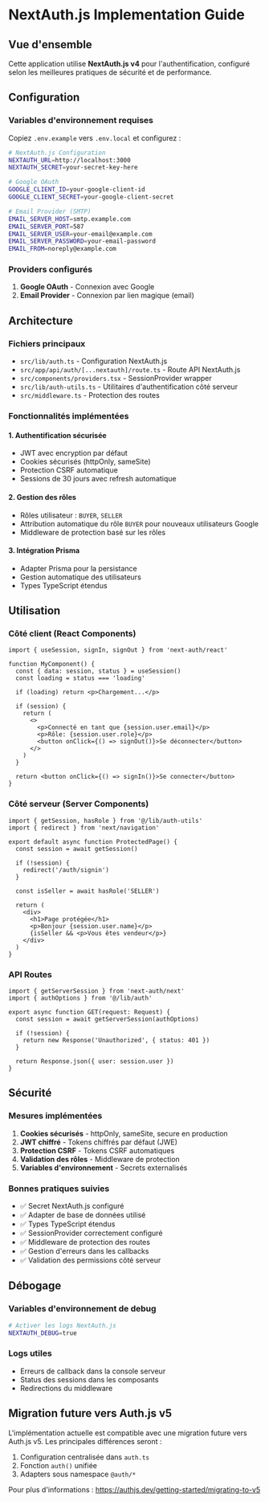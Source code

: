 # NextAuth.js Implementation Guide

## Vue d'ensemble

Cette application utilise **NextAuth.js v4** pour l'authentification, configuré selon les meilleures pratiques de sécurité et de performance.

## Configuration

### Variables d'environnement requises

Copiez `.env.example` vers `.env.local` et configurez :

```bash
# NextAuth.js Configuration
NEXTAUTH_URL=http://localhost:3000
NEXTAUTH_SECRET=your-secret-key-here

# Google OAuth
GOOGLE_CLIENT_ID=your-google-client-id
GOOGLE_CLIENT_SECRET=your-google-client-secret

# Email Provider (SMTP)
EMAIL_SERVER_HOST=smtp.example.com
EMAIL_SERVER_PORT=587
EMAIL_SERVER_USER=your-email@example.com
EMAIL_SERVER_PASSWORD=your-email-password
EMAIL_FROM=noreply@example.com
```

### Providers configurés

1. **Google OAuth** - Connexion avec Google
2. **Email Provider** - Connexion par lien magique (email)

## Architecture

### Fichiers principaux

- `src/lib/auth.ts` - Configuration NextAuth.js
- `src/app/api/auth/[...nextauth]/route.ts` - Route API NextAuth.js
- `src/components/providers.tsx` - SessionProvider wrapper
- `src/lib/auth-utils.ts` - Utilitaires d'authentification côté serveur
- `src/middleware.ts` - Protection des routes

### Fonctionnalités implémentées

#### 1. Authentification sécurisée
- JWT avec encryption par défaut
- Cookies sécurisés (httpOnly, sameSite)
- Protection CSRF automatique
- Sessions de 30 jours avec refresh automatique

#### 2. Gestion des rôles
- Rôles utilisateur : `BUYER`, `SELLER`
- Attribution automatique du rôle `BUYER` pour nouveaux utilisateurs Google
- Middleware de protection basé sur les rôles

#### 3. Intégration Prisma
- Adapter Prisma pour la persistance
- Gestion automatique des utilisateurs
- Types TypeScript étendus

## Utilisation

### Côté client (React Components)

```tsx
import { useSession, signIn, signOut } from 'next-auth/react'

function MyComponent() {
  const { data: session, status } = useSession()
  const loading = status === 'loading'

  if (loading) return <p>Chargement...</p>
  
  if (session) {
    return (
      <>
        <p>Connecté en tant que {session.user.email}</p>
        <p>Rôle: {session.user.role}</p>
        <button onClick={() => signOut()}>Se déconnecter</button>
      </>
    )
  }
  
  return <button onClick={() => signIn()}>Se connecter</button>
}
```

### Côté serveur (Server Components)

```tsx
import { getSession, hasRole } from '@/lib/auth-utils'
import { redirect } from 'next/navigation'

export default async function ProtectedPage() {
  const session = await getSession()
  
  if (!session) {
    redirect('/auth/signin')
  }
  
  const isSeller = await hasRole('SELLER')
  
  return (
    <div>
      <h1>Page protégée</h1>
      <p>Bonjour {session.user.name}</p>
      {isSeller && <p>Vous êtes vendeur</p>}
    </div>
  )
}
```

### API Routes

```tsx
import { getServerSession } from 'next-auth/next'
import { authOptions } from '@/lib/auth'

export async function GET(request: Request) {
  const session = await getServerSession(authOptions)
  
  if (!session) {
    return new Response('Unauthorized', { status: 401 })
  }
  
  return Response.json({ user: session.user })
}
```

## Sécurité

### Mesures implémentées

1. **Cookies sécurisés** - httpOnly, sameSite, secure en production
2. **JWT chiffré** - Tokens chiffrés par défaut (JWE)
3. **Protection CSRF** - Tokens CSRF automatiques
4. **Validation des rôles** - Middleware de protection
5. **Variables d'environnement** - Secrets externalisés

### Bonnes pratiques suivies

- ✅ Secret NextAuth.js configuré
- ✅ Adapter de base de données utilisé
- ✅ Types TypeScript étendus
- ✅ SessionProvider correctement configuré
- ✅ Middleware de protection des routes
- ✅ Gestion d'erreurs dans les callbacks
- ✅ Validation des permissions côté serveur

## Débogage

### Variables d'environnement de debug

```bash
# Activer les logs NextAuth.js
NEXTAUTH_DEBUG=true
```

### Logs utiles

- Erreurs de callback dans la console serveur
- Status des sessions dans les composants
- Redirections du middleware

## Migration future vers Auth.js v5

L'implémentation actuelle est compatible avec une migration future vers Auth.js v5. Les principales différences seront :

1. Configuration centralisée dans `auth.ts`
2. Fonction `auth()` unifiée
3. Adapters sous namespace `@auth/*`

Pour plus d'informations : https://authjs.dev/getting-started/migrating-to-v5